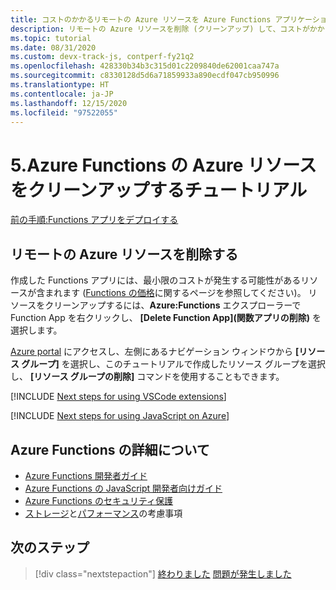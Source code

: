 ```yaml
---
title: コストのかかるリモートの Azure リソースを Azure Functions アプリケーションのデプロイ後に削除する
description: リモートの Azure リソースを削除 (クリーンアップ) して、コストがかからないようにします。 リソースをクリーンアップするには、Azure Functions エクスプローラーで関数アプリを右クリックし、**関数アプリの削除** を選択します。
ms.topic: tutorial
ms.date: 08/31/2020
ms.custom: devx-track-js, contperf-fy21q2
ms.openlocfilehash: 428330b34b3c315d01c2209840de62001caa747a
ms.sourcegitcommit: c8330128d5d6a71859933a890ecdf047cb950996
ms.translationtype: HT
ms.contentlocale: ja-JP
ms.lasthandoff: 12/15/2020
ms.locfileid: "97522055"
---
```

# <a name="5-clean-up-azure-resources-for-azure-functions-tutorial"></a>5.Azure Functions の Azure リソースをクリーンアップするチュートリアル

[前の手順:Functions アプリをデプロイする](tutorial-vscode-serverless-node-deploy-hosting.md)

## <a name="remove-remote-azure-resources"></a>リモートの Azure リソースを削除する

作成した Functions アプリには、最小限のコストが発生する可能性があるリソースが含まれます ([Functions の価格](https://azure.microsoft.com/pricing/details/functions/)に関するページを参照してください)。 リソースをクリーンアップするには、**Azure:Functions** エクスプローラーで Function App を右クリックし、 **[Delete Function App]\(関数アプリの削除\)** を選択します。

[Azure portal](https://portal.azure.com) にアクセスし、左側にあるナビゲーション ウィンドウから **[リソース グループ]** を選択し、このチュートリアルで作成したリソース グループを選択し、 **[リソース グループの削除]** コマンドを使用することもできます。

[!INCLUDE [Next steps for using VSCode extensions](../includes/tutorial-next-steps-vscode-extensions.md)]

[!INCLUDE [Next steps for using JavaScript on Azure](../includes/tutorial-next-steps-js-azure.md)]

## <a name="learn-more-about-azure-functions"></a>Azure Functions の詳細について

* [Azure Functions 開発者ガイド](/azure/azure-functions/functions-reference)
* [Azure Functions の JavaScript 開発者向けガイド](/azure/azure-functions/functions-reference-node)
* [Azure Functions のセキュリティ保護](/azure/azure-functions/security-concepts)
* [ストレージ](/azure/azure-functions/storage-considerations)と[パフォーマンス](/azure/azure-functions/functions-best-practices)の考慮事項

## <a name="next-steps"></a>次のステップ

> [!div class="nextstepaction"]
> [終わりました](../how-to/develop-serverless-apps.md) [問題が発生しました](https://www.research.net/r/PWZWZ52?tutorial=node-deployment-azurefunctions&step=clean-up-resources)
